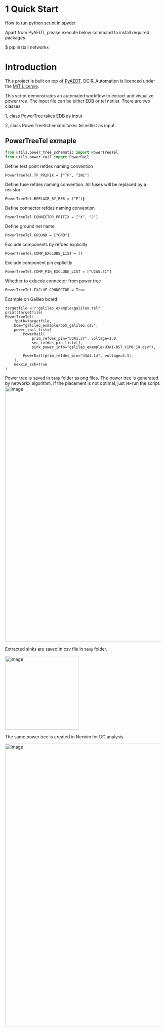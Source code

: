 # 1 Quick Start

[How to run python script in spyder](https://github.com/ring630/Material_Characterization/blob/main/docs/HOW_TO_RUN_PYAEDT_IN_SPYDER.md)

Apart from PyAEDT, please execute below command to install required packages

$ pip install networkx

# Introduction

This project is built on top of
[PyAEDT](https://github.com/pyansys/PyAEDT). DCIR_Automation is licenced under
the [MIT License](https://github.com/pyansys/PyAEDT/blob/main/LICENSE).

This script demonstrates an automated workflow to extract and visualize power tree. The input file can be either EDB or
tel netlist. There are two classes

1, class PowerTree takes EDB as input

2, class PowerTreeSchematic takes tel netlist as input.

## PowerTreeTel exmaple

````python
from utils.power_tree_schematic import PowerTreeTel
from utils.power_rail import PowerRail
````

Define test point refdes naming convention

````
PowerTreeTel.TP_PRIFIX = ["TP", "INC"]
````

Define fuse refdes naming convention. All fuses will be replaced by a resistor

````
PowerTreeTel.REPLACE_BY_RES = ["F"]§
````

Define connector refdes naming convention

````
PowerTreeTel.CONNECTOR_PRIFIX = ["X", "J"]
````

Define ground net name

````
PowerTreeTel.GROUND = ["GND"]
````

Exclude components by refdes explicitly

````
PowerTreeTel.COMP_EXCLUDE_LIST = []
````

Exclude component pin explicitly

````
PowerTreeTel.COMP_PIN_EXCLUDE_LIST = ["U2A5.E1"]
````

Whether to exlucde connector from power tree

````
PowerTreeTel.EXCLUE_CONNECTOR = True
````
Example on Galileo board
````
targetfile = r"galileo_example\galileo.tel"
print(targetfile)
PowerTreeTel(
    fpath=targetfile,
    bom="galileo_exmaple/bom_galileo.csv",
    power_rail_list=[
        PowerRail(
            prim_refdes_pin="U3A1.37", voltage=1.0,
            sec_refdes_pin_list=[],
            sink_power_info="galileo_example/U3A1-BST_V1P0_S0.csv"),

        PowerRail(prim_refdes_pin="U3A1.14", voltage=3.3),
    ],
    nexxim_sch=True
)
````
Power tree is saved in ``temp`` folder as png files. The power tree is generated by networkx algorithm. If the placement
is not optimal, just re-run the script.
<img width="829" alt="image" src="https://user-images.githubusercontent.com/27995305/181276100-d0c05b6b-956f-455b-adcc-3a120400f062.png">

Extracted sinks are saved in csv file in ``temp`` folder.

<img width="239" alt="image" src="https://user-images.githubusercontent.com/27995305/181278226-f43a7bd6-934e-4fc8-8bde-cd40fd079dc2.png">

The same power tree is created in Nexxim for DC analysis.

<img width="917" alt="image" src="https://user-images.githubusercontent.com/27995305/181278392-a13c45a2-0363-46b8-b480-00136f8573b8.png">

